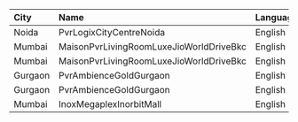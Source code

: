| City    | Name                                    | Language |  Time | Type             | Price | Capacity | Booked |
| :------ | :-------------------------------------- | :------- | ----: | :--------------- | ----: | -------: | -----: |
| Noida   | PvrLogixCityCentreNoida                 | English  | 14:45 | Classic          |  215₹ |       49 |      3 |
| Mumbai  | MaisonPvrLivingRoomLuxeJioWorldDriveBkc | English  | 15:15 | Luxe             |  600₹ |       32 |     16 |
| Mumbai  | MaisonPvrLivingRoomLuxeJioWorldDriveBkc | English  | 15:15 | LuxeSuperior     |  600₹ |       12 |      6 |
| Gurgaon | PvrAmbienceGoldGurgaon                  | English  | 19:00 | Platinum         |  500₹ |       14 |      0 |
| Gurgaon | PvrAmbienceGoldGurgaon                  | English  | 19:00 | PlatinumSuperior |  500₹ |        8 |      0 |
| Mumbai  | InoxMegaplexInorbitMall                 | English  | 19:30 | Insignia         |  350₹ |        9 |      0 |